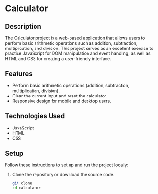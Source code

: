 # Calculator

## Description

The Calculator project is a web-based application that allows users to perform basic arithmetic operations such as addition, subtraction, multiplication, and division. This project serves as an excellent exercise to practice JavaScript for DOM manipulation and event handling, as well as HTML and CSS for creating a user-friendly interface.

## Features

- Perform basic arithmetic operations (addition, subtraction, multiplication, division).
- Clear the current input and reset the calculator.
- Responsive design for mobile and desktop users.

## Technologies Used

- JavaScript
- HTML
- CSS

## Setup

Follow these instructions to set up and run the project locally:

1. Clone the repository or download the source code.

   ```bash
   git clone 
   cd calculator
